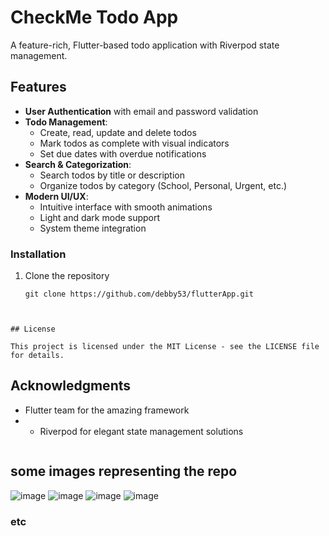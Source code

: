 # CheckMe Todo App

A feature-rich, Flutter-based todo application with Riverpod state management.

## Features

- **User Authentication** with email and password validation
- **Todo Management**:
  - Create, read, update and delete todos
  - Mark todos as complete with visual indicators
  - Set due dates with overdue notifications
- **Search & Categorization**:
  - Search todos by title or description
  - Organize todos by category (School, Personal, Urgent, etc.)
- **Modern UI/UX**:
  - Intuitive interface with smooth animations
  - Light and dark mode support
  - System theme integration


### Installation

1. Clone the repository
   ```
   git clone https://github.com/debby53/flutterApp.git
   
```


## License

This project is licensed under the MIT License - see the LICENSE file for details.
```
## Acknowledgments

- Flutter team for the amazing framework
- - Riverpod for elegant state management solutions
   ```

## some images representing the repo
  ![image](https://github.com/user-attachments/assets/e8234403-c60e-4972-838d-ccbbba303e30)
  ![image](https://github.com/user-attachments/assets/0cdde9d0-2744-4497-b717-3c0a810ef836)
  ![image](https://github.com/user-attachments/assets/5a849bf9-880c-4071-a3d7-fe4bc391d3a7)
  ![image](https://github.com/user-attachments/assets/bab24a09-cb50-4377-a2ef-06f359ef9820)

  ### etc
```




